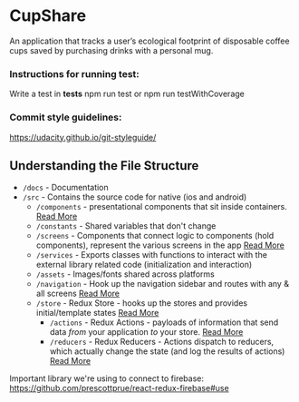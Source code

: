 # CupShare
An application that tracks a user’s ecological footprint of disposable coffee cups saved by purchasing drinks with a personal mug.

### Instructions for running test:

Write a test in __tests__
npm run test or 
npm run testWithCoverage

### Commit style guidelines:
https://udacity.github.io/git-styleguide/

## Understanding the File Structure
- `/docs` - Documentation
- `/src` - Contains the source code for native (ios and android)
    - `/components` - presentational components that sit inside containers. [Read More](https://medium.com/@dan_abramov/smart-and-dumb-components-7ca2f9a7c7d0)
    - `/constants` - Shared variables that don't change
    - `/screens` - Components that connect logic to components (hold components), represent the various screens in the app [Read More](https://redux.js.org/docs/basics/UsageWithReact.html#presentational-and-container-components)
    - `/services` - Exports classes with functions to interact with the external library related code (initialization and interaction)
    - `/assets` - Images/fonts shared across platforms
    - `/navigation` - Hook up the navigation sidebar and routes with any & all screens [Read More](https://reactnavigation.org/docs/en/getting-started.html)
    - `/store` - Redux Store - hooks up the stores and provides initial/template states [Read More](https://redux.js.org/docs/basics/Store.html)
        - `/actions` - Redux Actions - payloads of information that send data _from_ your application _to_ your store. [Read More](https://redux.js.org/docs/basics/Actions.html)
        - `/reducers` - Redux Reducers - Actions dispatch to reducers, which actually change the state (and log the results of actions) [Read More](https://redux.js.org/docs/basics/Reducers.html)

Important library we're using to connect to firebase: https://github.com/prescottprue/react-redux-firebase#use
